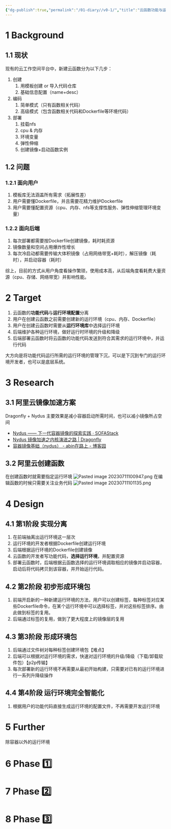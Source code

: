```yaml
---
{"dg-publish":true,"permalink":"/01-diary//v0-1/","title":"云函数功能与运行环境分离方案-v0.1"}
---
```



# 1 Background
## 1.1 现状
现有的云工作空间平台中，新建云函数分为以下几步：
1. 创建
	1. 用模板创建 or 导入代码仓库
	2. 基础信息配置（name+desc）
2. 编码
	1. 简单模式（只有函数相关代码）
	2. 高级模式（包含函数相关代码和Dockerfile等环境代码）
3. 部署
	1. 挂载nfs
	2. cpu & 内存
	3. 环境变量
	4. 弹性伸缩
	5. 创建镜像+启动函数实例

## 1.2 问题
### 1.2.1 面向用户
1. 模板库无法涵盖所有需求（拓展性差）
2. 用户需要懂Dockerfile，并且需要花精力维护Dockerfile
3. 用户需要懂配置资源（cpu、内存、nfs等支撑性服务、弹性伸缩管理环境变量）

### 1.2.2 面向后端
1. 每次部署都需要按Dockerfile创建镜像，耗时耗资源
2. 镜像数量和空间占用爆炸性增长
3. 每次冷启动都需要传输大体积镜像（占用网络带宽+耗时），解压镜像（耗时），并启动容器（耗时）


综上，目前的方式从用户角度看操作繁琐，使用成本高，从后端角度看耗费大量资源（cpu、存储、网络带宽）并影响性能。

# 2 Target
1. 云函数的**功能代码**与**运行环境配置**分离
2. 用户在创建云函数之前需要创建新的运行环境（cpu、内存、Dockerfile）
3. 用户在创建云函数时需要从**运行环境库**中选择运行环境
4. 后端维护各种运行环境，做好运行时环境的升级和降级
5. 后端部署云函数时将云函数的功能代码发送到符合其需求的运行环境中，并运行代码

大方向是将功能代码运行所需的运行环境的管理下沉，可以是下沉到专门的运行环境开发者，也可以是底层系统。

# 3 Research
## 3.1 阿里云镜像加速方案
Dragonfly + Nydus
主要效果是减小容器启动所需时间，也可以减小镜像所占空间
* [Nydus —— 下一代容器镜像的探索实践 · SOFAStack](https://www.sofastack.tech/blog/nydus-exploratory-practice-of-next-generation-container-images/)
* [Nydus 镜像加速之内核演进之路 | Dragonfly](https://d7y.io/zh/blog/2022/06/06/evolution-of-nydus/)
* [容器镜像基础（nydus） - abin在路上 - 博客园](https://www.cnblogs.com/sctb/p/16583272.html)

## 3.2 阿里云创建函数
在创建函数时就需要指定运行环境
![Pasted image 20230711100947.png](/img/user/08-Assets/Pasted%20image%2020230711100947.png)
在编辑函数的时候只需要关注业务代码
![Pasted image 20230711101135.png](/img/user/08-Assets/Pasted%20image%2020230711101135.png)

# 4 Design
## 4.1 第1阶段 实现分离
1. 在前端抽离出运行环境这一层次
2. 运行环境的开发者根据Dockerfile创建运行环境
3. 后端根据运行环境的Dockerfile创建镜像
4. 云函数的开发者写功能代码，**选择运行环境**，并配置资源
5. 部署云函数时，后端根据云函数选择的运行环境调取相应的镜像并启动容器，启动后将代码拷贝到该容器，并开始运行代码。

## 4.2 第2阶段 初步形成环境包
1. 前端开启新的一种新建运行环境的方法，用户可以创建标签，每种标签对应某些Dockerfile命令，在某个运行环境中可以选择标签，并对这些标签排序。由此做到标签的复用。
2. 后端通过标签的复用，做到了更大程度上的镜像层的复用

## 4.3 第3阶段 形成环境包
1. 后端通过文件树对每种标签创建环境包【难点】
2. 后端可以根据对运行环境的需求，快速对运行环境的升级/降级（下载/卸载软件包）【p2p传输】
3. 每次部署新的运行环境不再需要从最初开始构建，只需要对已有的运行环境进行一系列升降级操作

## 4.4 第4阶段 运行环境完全智能化
1. 根据用户的功能代码直接生成运行环境的配置文件，不再需要开发运行环境


# 5 Further
除容器以外的运行环境

# 6 Phase 1️⃣


# 7 Phase 2️⃣

# 8 Phase 3️⃣




